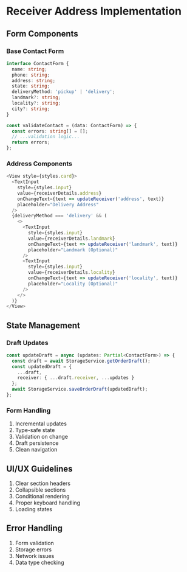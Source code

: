 # Receiver Address Implementation

## Form Components

### Base Contact Form
```typescript
interface ContactForm {
  name: string;
  phone: string;
  address: string;
  state: string;
  deliveryMethod: 'pickup' | 'delivery';
  landmark?: string;
  locality?: string;
  city?: string;
}

const validateContact = (data: ContactForm) => {
  const errors: string[] = [];
  // ...validation logic...
  return errors;
};
```

### Address Components
```typescript
<View style={styles.card}>
  <TextInput
    style={styles.input}
    value={receiverDetails.address}
    onChangeText={text => updateReceiver('address', text)}
    placeholder="Delivery Address"
  />
  {deliveryMethod === 'delivery' && (
    <>
      <TextInput
        style={styles.input}
        value={receiverDetails.landmark}
        onChangeText={text => updateReceiver('landmark', text)}
        placeholder="Landmark (Optional)"
      />
      <TextInput
        style={styles.input}
        value={receiverDetails.locality}
        onChangeText={text => updateReceiver('locality', text)}
        placeholder="Locality (Optional)"
      />
    </>
  )}
</View>
```

## State Management

### Draft Updates
```typescript
const updateDraft = async (updates: Partial<ContactForm>) => {
  const draft = await StorageService.getOrderDraft();
  const updatedDraft = {
    ...draft,
    receiver: { ...draft.receiver, ...updates }
  };
  await StorageService.saveOrderDraft(updatedDraft);
};
```

### Form Handling
1. Incremental updates
2. Type-safe state
3. Validation on change
4. Draft persistence
5. Clean navigation

## UI/UX Guidelines
1. Clear section headers
2. Collapsible sections
3. Conditional rendering
4. Proper keyboard handling
5. Loading states

## Error Handling
1. Form validation
2. Storage errors
3. Network issues
4. Data type checking